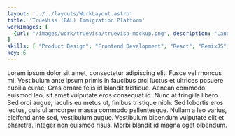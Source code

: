 ```yaml
---
layout: '../../layouts/WorkLayout.astro'
title: 'TrueVisa (BAL) Immigration Platform'
workImages: [
  {url: "/images/work/truevisa/truevisa-mockup.png", description: "Landing page iterations and dashboard views"}
]
skills: [ "Product Design", "Frontend Development", "React", "RemixJS", "Tailwind"]
key: 6
---
```


Lorem ipsum dolor sit amet, consectetur adipiscing elit. Fusce vel rhoncus mi. Vestibulum ante ipsum primis in faucibus orci luctus et ultrices posuere cubilia curae; Cras ornare felis id blandit tristique. Aenean commodo euismod leo, sit amet vulputate eros consequat id. Nunc at fringilla libero. Sed orci augue, iaculis eu metus ut, finibus tristique nibh. Sed lobortis eros lectus, quis ullamcorper massa commodo pellentesque. Nullam a leo varius, eleifend ante sed, vestibulum augue. Vestibulum bibendum vulputate elit et pharetra. Integer non euismod risus. Morbi blandit id magna eget bibendum.